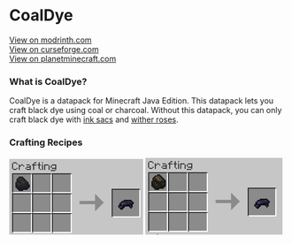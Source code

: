 # CoalDye
[View on modrinth.com](https://modrinth.com/datapack/coaldye)
<br>
[View on curseforge.com](https://www.curseforge.com/minecraft/data-packs/coaldye)
<br>
[View on planetminecraft.com](https://www.planetminecraft.com/data-pack/coaldye/)

### What is CoalDye?
CoalDye is a datapack for Minecraft Java Edition. This datapack lets you craft black dye using coal or charcoal. Without this datapack, you can only craft black dye with [ink sacs](https://minecraft.wiki/w/Ink_Sac) and [wither roses](https://minecraft.wiki/w/Wither_Rose).
### Crafting Recipes
![Crafting black dye using coal](https://raw.githubusercontent.com/MISTERPUG51/CoalDye/main/screenshot1.jpg)
![Crafting black dye using charcoal](https://raw.githubusercontent.com/MISTERPUG51/CoalDye/main/screenshot2.jpg)
